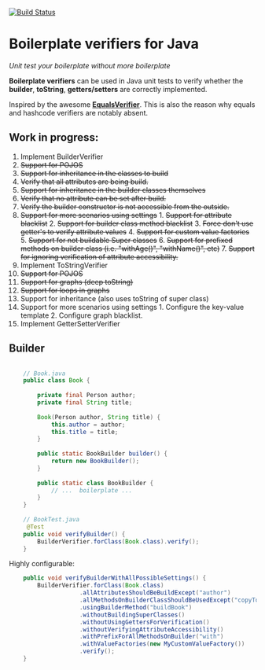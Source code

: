 [![Build Status](https://travis-ci.org/nicojs/boilerplate-verifiers.svg)](https://travis-ci.org/nicojs/boilerplate-verifiers)

Boilerplate verifiers for Java
==============================

*Unit test your boilerplate without more boilerplate*

**Boilerplate verifiers** can be used in Java unit tests to verify whether 
the **builder**, **toString**, **getters/setters** are correctly implemented.

Inspired by the awesome [**EqualsVerifier**](https://github.com/jqno/equalsverifier).
This is also the reason why equals and hashcode verifiers are notably absent.

Work in progress:
----------------
1. Implement BuilderVerifier
  1. ~~Support for POJOS~~
  2. ~~Support for inheritance in the classes to build~~
  3. ~~Verify that all attributes are being build.~~
  4. ~~Support for inheritance in the builder classes themselves~~
  5. ~~Verify that no attribute can be set after build.~~
  6. ~~Verify the builder constructor is not accessible from the outside.~~
  7. ~~Support for more scenarios using settings~~
    1. ~~Support for attribute blacklist~~
    2. ~~Support for builder class method blacklist~~
    3. ~~Force don't use getter's to verify attribute values~~
    4. ~~Support for custom value factories~~
    5. ~~Support for not buildable Super classes~~
    6. ~~Support for prefixed methods on builder class (i.e. "withAge()", "withName()", etc)~~
    7. ~~Support for ignoring verification of attribute accessibility.~~
2. Implement ToStringVerifier
  1. ~~Support for POJOS~~
  2. ~~Support for graphs (deep toString)~~
  3. ~~Support for loops in graphs~~
  4. Support for inheritance (also uses toString of super class)
  5. Support for more scenarios using settings
    1. Configure the key-value template
    2. Configure graph blacklist.
3. Implement GetterSetterVerifier

Builder
------
```java

    // Book.java
    public class Book {
    
        private final Person author;
        private final String title;
    
        Book(Person author, String title) {
            this.author = author;
            this.title = title;
        }
    
        public static BookBuilder builder() {
            return new BookBuilder();
        }
    
        public static class BookBuilder {
            // ...  boilerplate ...
        }
    }
    
    // BookTest.java
     @Test
    public void verifyBuilder() {
        BuilderVerifier.forClass(Book.class).verify();
    }
```

Highly configurable:
```java
    public void verifyBuilderWithAllPossibleSettings() {
        BuilderVerifier.forClass(Book.class)
                    .allAttributesShouldBeBuildExcept("author")
                    .allMethodsOnBuilderClassShouldBeUsedExcept("copyTo")
                    .usingBuilderMethod("buildBook")
                    .withoutBuildingSuperClasses()
                    .withoutUsingGettersForVerification()
                    .withoutVerifyingAttributeAccessibility()
                    .withPrefixForAllMethodsOnBuilder("with")
                    .withValueFactories(new MyCustomValueFactory())
                    .verify();
    }
```
